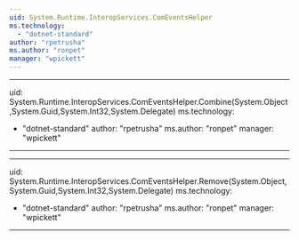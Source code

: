 ```yaml
---
uid: System.Runtime.InteropServices.ComEventsHelper
ms.technology: 
  - "dotnet-standard"
author: "rpetrusha"
ms.author: "ronpet"
manager: "wpickett"
---
```


---
uid: System.Runtime.InteropServices.ComEventsHelper.Combine(System.Object,System.Guid,System.Int32,System.Delegate)
ms.technology: 
  - "dotnet-standard"
author: "rpetrusha"
ms.author: "ronpet"
manager: "wpickett"
---

---
uid: System.Runtime.InteropServices.ComEventsHelper.Remove(System.Object,System.Guid,System.Int32,System.Delegate)
ms.technology: 
  - "dotnet-standard"
author: "rpetrusha"
ms.author: "ronpet"
manager: "wpickett"
---
